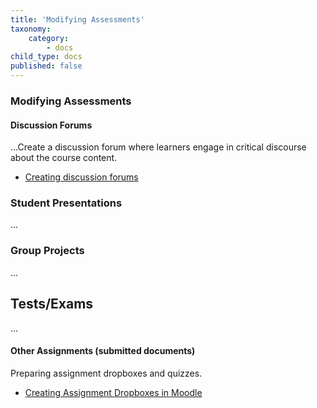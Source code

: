 ```yaml
---
title: 'Modifying Assessments'
taxonomy:
    category:
        - docs
child_type: docs
published: false
---
```


### Modifying Assessments


#### Discussion Forums

...Create a discussion forum where learners engage in critical discourse about the course content.
- [Creating discussion forums](https://create.twu.ca/help/moodle/faculty/activity-or-resource/creating-a-forum)


### Student Presentations
...


### Group Projects
...


## Tests/Exams
...




#### Other Assignments (submitted documents)

Preparing assignment dropboxes and quizzes.

- [Creating Assignment Dropboxes in Moodle](http://create.twu.ca/help/moodle/faculty/activity-or-resource/creating-an-assignment-dropbox)
